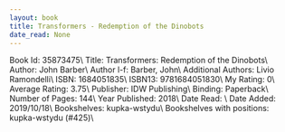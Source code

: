 ```yaml
---
layout: book
title: Transformers - Redemption of the Dinobots
date_read: None
---
```


Book Id: 35873475\ 
Title: Transformers: Redemption of the Dinobots\ 
Author: John Barber\ 
Author l-f: Barber, John\ 
Additional Authors: Livio Ramondelli\ 
ISBN: 1684051835\ 
ISBN13: 9781684051830\ 
My Rating: 0\ 
Average Rating: 3.75\ 
Publisher: IDW Publishing\ 
Binding: Paperback\ 
Number of Pages: 144\ 
Year Published: 2018\ 
Date Read: \ 
Date Added: 2019/10/18\ 
Bookshelves: kupka-wstydu\ 
Bookshelves with positions: kupka-wstydu (#425)\ 

